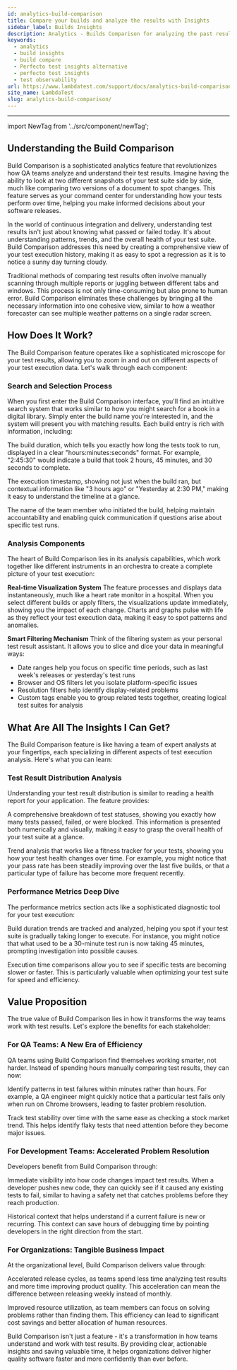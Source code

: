 ```yaml
---
id: analytics-build-comparison
title: Compare your builds and analyze the results with Insights
sidebar_label: Builds Insights
description: Analytics - Builds Comparison for analyzing the past results with the latest test runs
keywords:
  - analytics
  - build insights
  - build compare
  - Perfecto test insights alternative 
  - perfecto test insights
  - test observability 
url: https://www.lambdatest.com/support/docs/analytics-build-comparison/
site_name: LambdaTest
slug: analytics-build-comparison/
---
```


<script type="application/ld+json"
      dangerouslySetInnerHTML={{ __html: JSON.stringify({
       "@context": "https://schema.org",
        "@type": "BreadcrumbList",
        "itemListElement": [{
          "@type": "ListItem",
          "position": 1,
          "name": "Home",
          "item": "https://www.lambdatest.com"
        },{
          "@type": "ListItem",
          "position": 2,
          "name": "Support",
          "item": "https://www.lambdatest.com/support/docs/"
        },{
          "@type": "ListItem",
          "position": 3,
          "name": "Linear App Integration",
          "item": "https://www.lambdatest.com/support/docs/analytics-build-comparison/"
        }]
      })
    }}
></script>

---
import NewTag from '../src/component/newTag';


## Understanding the Build Comparison 

Build Comparison is a sophisticated analytics feature that revolutionizes how QA teams analyze and understand their test results. Imagine having the ability to look at two different snapshots of your test suite side by side, much like comparing two versions of a document to spot changes. This feature serves as your command center for understanding how your tests perform over time, helping you make informed decisions about your software releases.

In the world of continuous integration and delivery, understanding test results isn't just about knowing what passed or failed today. It's about understanding patterns, trends, and the overall health of your test suite. Build Comparison addresses this need by creating a comprehensive view of your test execution history, making it as easy to spot a regression as it is to notice a sunny day turning cloudy.

Traditional methods of comparing test results often involve manually scanning through multiple reports or juggling between different tabs and windows. This process is not only time-consuming but also prone to human error. Build Comparison eliminates these challenges by bringing all the necessary information into one cohesive view, similar to how a weather forecaster can see multiple weather patterns on a single radar screen.

## How Does It Work?

The Build Comparison feature operates like a sophisticated microscope for your test results, allowing you to zoom in and out on different aspects of your test execution data. Let's walk through each component:

### Search and Selection Process
When you first enter the Build Comparison interface, you'll find an intuitive search system that works similar to how you might search for a book in a digital library. Simply enter the build name you're interested in, and the system will present you with matching results. Each build entry is rich with information, including:

The build duration, which tells you exactly how long the tests took to run, displayed in a clear "hours:minutes:seconds" format. For example, "2:45:30" would indicate a build that took 2 hours, 45 minutes, and 30 seconds to complete.

The execution timestamp, showing not just when the build ran, but contextual information like "3 hours ago" or "Yesterday at 2:30 PM," making it easy to understand the timeline at a glance.

The name of the team member who initiated the build, helping maintain accountability and enabling quick communication if questions arise about specific test runs.

### Analysis Components
The heart of Build Comparison lies in its analysis capabilities, which work together like different instruments in an orchestra to create a complete picture of your test execution:

**Real-time Visualization System**
The feature processes and displays data instantaneously, much like a heart rate monitor in a hospital. When you select different builds or apply filters, the visualizations update immediately, showing you the impact of each change. Charts and graphs pulse with life as they reflect your test execution data, making it easy to spot patterns and anomalies.

**Smart Filtering Mechanism**
Think of the filtering system as your personal test result assistant. It allows you to slice and dice your data in meaningful ways:
- Date ranges help you focus on specific time periods, such as last week's releases or yesterday's test runs
- Browser and OS filters let you isolate platform-specific issues
- Resolution filters help identify display-related problems
- Custom tags enable you to group related tests together, creating logical test suites for analysis

## What Are All The Insights I Can Get?

The Build Comparison feature is like having a team of expert analysts at your fingertips, each specializing in different aspects of test execution analysis. Here's what you can learn:

### Test Result Distribution Analysis
Understanding your test result distribution is similar to reading a health report for your application. The feature provides:

A comprehensive breakdown of test statuses, showing you exactly how many tests passed, failed, or were blocked. This information is presented both numerically and visually, making it easy to grasp the overall health of your test suite at a glance.

Trend analysis that works like a fitness tracker for your tests, showing you how your test health changes over time. For example, you might notice that your pass rate has been steadily improving over the last five builds, or that a particular type of failure has become more frequent recently.

### Performance Metrics Deep Dive
The performance metrics section acts like a sophisticated diagnostic tool for your test execution:

Build duration trends are tracked and analyzed, helping you spot if your test suite is gradually taking longer to execute. For instance, you might notice that what used to be a 30-minute test run is now taking 45 minutes, prompting investigation into possible causes.

Execution time comparisons allow you to see if specific tests are becoming slower or faster. This is particularly valuable when optimizing your test suite for speed and efficiency.

## Value Proposition

The true value of Build Comparison lies in how it transforms the way teams work with test results. Let's explore the benefits for each stakeholder:

### For QA Teams: A New Era of Efficiency
QA teams using Build Comparison find themselves working smarter, not harder. Instead of spending hours manually comparing test results, they can now:

Identify patterns in test failures within minutes rather than hours. For example, a QA engineer might quickly notice that a particular test fails only when run on Chrome browsers, leading to faster problem resolution.

Track test stability over time with the same ease as checking a stock market trend. This helps identify flaky tests that need attention before they become major issues.

### For Development Teams: Accelerated Problem Resolution
Developers benefit from Build Comparison through:

Immediate visibility into how code changes impact test results. When a developer pushes new code, they can quickly see if it caused any existing tests to fail, similar to having a safety net that catches problems before they reach production.

Historical context that helps understand if a current failure is new or recurring. This context can save hours of debugging time by pointing developers in the right direction from the start.

### For Organizations: Tangible Business Impact
At the organizational level, Build Comparison delivers value through:

Accelerated release cycles, as teams spend less time analyzing test results and more time improving product quality. This acceleration can mean the difference between releasing weekly instead of monthly.

Improved resource utilization, as team members can focus on solving problems rather than finding them. This efficiency can lead to significant cost savings and better allocation of human resources.

Build Comparison isn't just a feature - it's a transformation in how teams understand and work with test results. By providing clear, actionable insights and saving valuable time, it helps organizations deliver higher quality software faster and more confidently than ever before.

